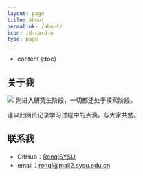 ```yaml
---
layout: page
title: About
permalink: /about/
icon: id-card-o 
type: page
---
```


* content
{:toc}

## 关于我

![](http://wx4.sinaimg.cn/mw690/006APL3qgy1foqq1bxdbvj31kw23u4qp.jpg)
刚进入研究生阶段，一切都还处于摸索阶段。

谨以此网页记录学习过程中的点滴，与大家共勉。


## 联系我

* GitHub：[RenqlSYSU](https://github.com/Novarizark)
* email：renql@mail2.sysu.edu.cn

